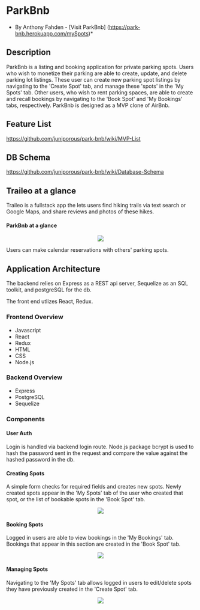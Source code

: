 # ParkBnb
* By Anthony Fahden - [Visit ParkBnb] (https://park-bnb.herokuapp.com/mySpots)*

## Description

ParkBnb is a listing and booking application for private parking spots. Users who wish to monetize their parking are able to create, update, and delete parking lot listings. These user can create new parking spot listings by navigating to the 'Create Spot' tab, and manage these 'spots' in the 'My Spots' tab. Other users, who wish to rent parking spaces, are able to create and recall bookings by navigating to the 'Book Spot' and 'My Bookings' tabs, respectively. ParkBnb is designed as a MVP clone of AirBnb. 

## Feature List

https://github.com/juniporous/park-bnb/wiki/MVP-List

## DB Schema

https://github.com/juniporous/park-bnb/wiki/Database-Schema


## Traileo at a glance

Traileo is a fullstack app the lets users find hiking trails via text search or Google Maps, and share reviews and photos of these hikes.

#### ParkBnb at a glance
<p align="center">
  <a href="https://user-images.githubusercontent.com/33510714/151234624-88376fc8-0a2c-4b83-a52a-4b6ee7c8db48.png" target="_blank"><img src="https://user-images.githubusercontent.com/33510714/151234624-88376fc8-0a2c-4b83-a52a-4b6ee7c8db48.png"
  /></a>
  <br> 
</p>

Users can make calendar reservations with others' parking spots.

## Application Architecture

The backend relies on Express as a REST api server, Sequelize as an SQL toolkit, and postgreSQL for the db. 

The front end utlizes React, Redux.

### Frontend Overview
- Javascript
- React
- Redux
- HTML
- CSS
- Node.js


### Backend Overview
- Express
- PostgreSQL
- Sequelize



### Components

#### User Auth

Login is handled via backend login route. Node.js package bcrypt is used to hash the password sent in the request and compare the value against the hashed password in the db.

#### Creating Spots

A simple form checks for required fields and creates new spots. Newly created spots appear in the 'My Spots' tab of the user who created that spot, or the list of bookable spots in the 'Book Spot' tab. 

<p align="center">
  <a href="https://user-images.githubusercontent.com/33510714/151236173-635e5077-0a33-45fd-aaa3-7ac90db7c715.png" target="_blank"><img src="https://user-images.githubusercontent.com/33510714/151236173-635e5077-0a33-45fd-aaa3-7ac90db7c715.png"
  /></a>
  <br> 
</p>

#### Booking Spots

Logged in users are able to view bookings in the 'My Bookings' tab. Bookings that appear in this section are created in the 'Book Spot' tab.

<p align="center">
  <a href="https://user-images.githubusercontent.com/33510714/147784660-3d2f6997-0d3a-4a53-b245-e0f523ccde56.png" target="_blank"><img src="https://user-images.githubusercontent.com/33510714/147784660-3d2f6997-0d3a-4a53-b245-e0f523ccde56.png"
  /></a>
  <br> 
</p>


#### Managing Spots

Navigating to the 'My Spots' tab allows logged in users to edit/delete spots they have previously created in the 'Create Spot' tab.

<p align="center">
  <a href="https://user-images.githubusercontent.com/33510714/151245002-c44eb530-ecf1-4691-a280-41d0fdcfb954.png" target="_blank"><img src="https://user-images.githubusercontent.com/33510714/151245002-c44eb530-ecf1-4691-a280-41d0fdcfb954.png"
  /></a>
  <br> 
</p>
